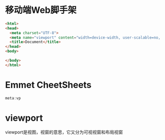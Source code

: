 移动端Web脚手架
=======

```html
<html>
<head>
  <meta charset="UTF-8">
  <meta name="viewport" content="width=device-width, user-scalable=no, initial-scale=1.0, maximum-scale=1.0, minimum-scale=1.0">
  <title>Document</title>
</head>
<body>
  
</body>
</html>
```

Emmet CheetSheets
========

```javascript
meta:vp
```

viewport
========

viewport是视图，视窗的意思，它又分为可视视窗和布局视窗